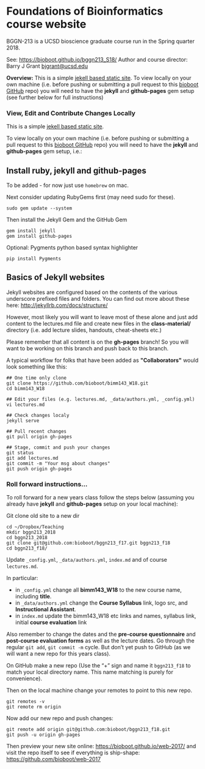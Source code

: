 # Foundations of Bioinformatics course website  

BGGN-213 is a UCSD bioscience graduate course run in the Spring quarter 2018.  

See: https://bioboot.github.io/bggn213_S18/ 
Author and course director: Barry J Grant <bjgrant@ucsd.edu>

**Overview:** This is a simple [jekell based static site](http://jekyllrb.com/docs/home/). To view locally on your own machine (i.e. before pushing or submitting a pull 
request to this [bioboot GitHub](https://github.com/bioboot/bimm143_W18) repo) 
you will need to have the **jekyll** and **github-pages** gem setup (see further 
below for full instructions)


### View, Edit and Contribute Changes Locally
This is a simple [jekell based static site](http://jekyllrb.com/docs/home/). 

To view locally on your own machine (i.e. before pushing or submitting a pull 
request to this [bioboot GitHub](https://github.com/bioboot/bimm143_W18/) repo) 
you will need to have the **jekyll** and **github-pages** gem setup, i.e.:

## Install ruby, jekyll and github-pages 
To be added - for now just use `homebrew` on mac.

Next consider updating RubyGems first (may need sudo for these).

	sudo gem update --system

Then install the Jekyll Gem and the GitHub Gem

	gem install jekyll
	gem install github-pages

Optional: Pygments python based syntax highlighter

	pip install Pygments


## Basics of Jekyll websites
Jekyll websites are configured based on the contents of the various underscore prefixed files and folders. You can find out more about these here: http://jekyllrb.com/docs/structure/

However, most likely you will want to leave most of these alone and just add  
content to the lectures.md file and create new files in the **class-material/** 
directory (i.e. add lecture slides, handouts, cheat-sheets etc.)

Please remember that all content is on the **gh-pages** branch! 
So you will want to be working on this branch and push back to this branch.

A typical workflow for folks that have been added as **"Collaborators"** would look something like this:

	## One time only clone
	git clone https://github.com/bioboot/bimm143_W18.git
	cd bimm143_W18

	## Edit your files (e.g. lectures.md, _data/authors.yml, _config.yml)
	vi lectures.md

	## Check changes localy
	jekyll serve

	## Pull recent changes
	git pull origin gh-pages

	## Stage, commit and push your changes
	git status
	git add lectures.md
	git commit -m "Your msg about changes"
	git push origin gh-pages



### Roll forward instructions...

To roll forward for a new years class follow the steps below (assuming you already have **jekyll** and **github-pages** 
setup on your local machine):

Git clone old site to a new dir

  	cd ~/Dropbox/Teaching
  	mkdir bggn213_2018
  	cd bggn213_2018
  	git clone git@github.com:bioboot/bggn213_f17.git bggn213_f18
  	cd bggn213_f18/
  
Update `_config.yml`, `_data/authors.yml`, `index.md` and of course `lectures.md`. 

In particular: 
- in `_config.yml` change all **bimm143_W18** to the new course name, including **title**.
- in `_data/authors.yml` change the **Course Syllabus** link, logo src, and **Instructional Assistant**.
- in  `index.md` update the bimm143_W18 etc links and names, syllabus link, initial **course evaluation** link 


Also remember to change the dates and the **pre-course questionnaire** and **post-course evaluation forms** as well as the lecture dates. Go through the regular `git add`, `git commit -m` cycle. But don’t yet push to GitHub (as we will want a new repo for this years class).
  

On GitHub make a new repo (Use the “+” sign and name it `bggn213_f18` to match your local directory name. This name matching is purely for convenience).

Then on the local machine change your remotes to point to this new repo.

  	git remotes -v   
  	git remote rm origin  

Now add our new repo and push changes:  

  	git remote add origin git@github.com:bioboot/bggn213_f18.git  
  	git push -u origin gh-pages  

Then preview your new site online: https://bioboot.github.io/web-2017/ and visit the repo itself to see if everything is ship-shape: https://github.com/bioboot/web-2017  
